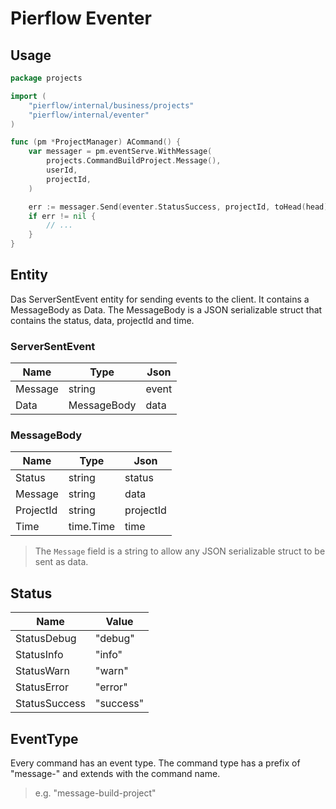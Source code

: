
# Pierflow Eventer

## Usage

```go
package projects

import (
	"pierflow/internal/business/projects"
	"pierflow/internal/eventer"
)

func (pm *ProjectManager) ACommand() {
	var messager = pm.eventServe.WithMessage(
		projects.CommandBuildProject.Message(),
		userId,
		projectId,
	)

	err := messager.Send(eventer.StatusSuccess, projectId, toHead(head))
	if err != nil {
		// ...
	}
}
```

## Entity

Das ServerSentEvent entity for sending events to the client. It contains a MessageBody as Data. The MessageBody is
a JSON serializable struct that contains the status, data, projectId and time.

### ServerSentEvent

| Name    | Type        | Json  |
|---------|-------------|-------|
| Message | string      | event |
| Data    | MessageBody | data  |

### MessageBody

| Name      | Type      | Json      |
|-----------|-----------|-----------|
| Status    | string    | status    |
| Message   | string    | data      |
| ProjectId | string    | projectId |
| Time      | time.Time | time      |

> The `Message` field is a string to allow any JSON serializable struct to be sent as data.

## Status

| Name          | Value     |
|---------------|-----------|
| StatusDebug   | "debug"   |
| StatusInfo    | "info"    |
| StatusWarn    | "warn"    |
| StatusError   | "error"   |
| StatusSuccess | "success" |

## EventType

Every command has an event type. The command type has a prefix of "message-" and extends with the command name.

> e.g. "message-build-project"